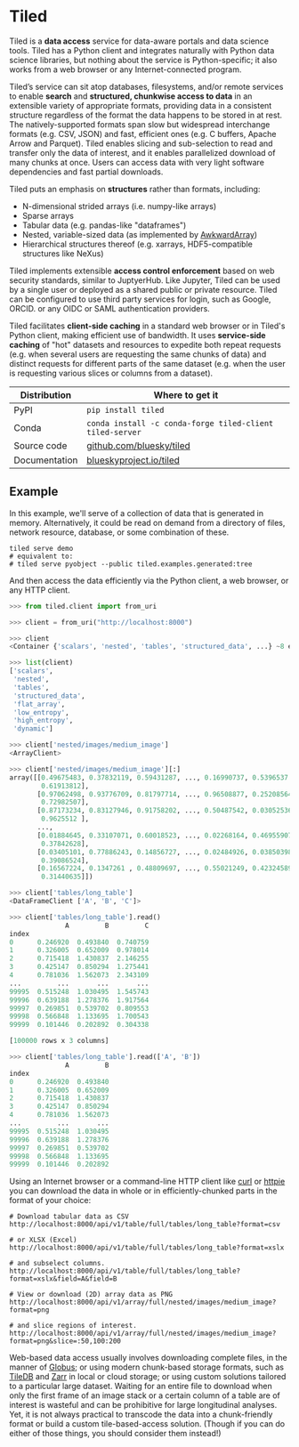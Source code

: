 # Tiled

Tiled is a **data access** service for data-aware portals and data science tools.
Tiled has a Python client and integrates naturally with Python data science
libraries, but nothing about the service is Python-specific; it also works from
a web browser or any Internet-connected program.

Tiled’s service can sit atop databases, filesystems, and/or remote
services to enable **search** and **structured, chunkwise access to data** in an
extensible variety of appropriate formats, providing data in a consistent
structure regardless of the format the data happens to be stored in at rest. The
natively-supported formats span slow but widespread interchange formats (e.g.
CSV, JSON) and fast, efficient ones (e.g. C buffers, Apache Arrow and Parquet).
Tiled enables slicing and sub-selection to read and transfer only the data of
interest, and it enables parallelized download of many chunks at once. Users can
access data with very light software dependencies and fast partial downloads.

Tiled puts an emphasis on **structures** rather than formats, including:

* N-dimensional strided arrays (i.e. numpy-like arrays)
* Sparse arrays
* Tabular data (e.g. pandas-like "dataframes")
* Nested, variable-sized data (as implemented by [AwkwardArray](https://awkward-array.org/))
* Hierarchical structures thereof (e.g. xarrays, HDF5-compatible structures like NeXus)

Tiled implements extensible **access control enforcement** based on web security
standards, similar to JuptyerHub. Like Jupyter, Tiled can be used by a single
user or deployed as a shared public or private resource. Tiled can be configured
to use third party services for login, such as Google, ORCID. or any OIDC
or SAML authentication providers.

Tiled facilitates **client-side caching** in a standard web browser or in
Tiled's Python client, making efficient use of bandwidth. It uses
**service-side caching** of "hot" datasets and resources to expedite both
repeat requests (e.g. when several users are requesting the same chunks of
data) and distinct requests for different parts of the same dataset (e.g. when
the user is requesting various slices or columns from a dataset).

| Distribution   | Where to get it                                              |
| -------------- | ------------------------------------------------------------ |
| PyPI           | `pip install tiled`                                          |
| Conda          | `conda install -c conda-forge tiled-client tiled-server`     |
| Source code    | [github.com/bluesky/tiled](https://github.com/bluesky/tiled) |
| Documentation  | [blueskyproject.io/tiled](https://blueskyproject.io/tiled)   |

## Example

In this example, we'll serve of a collection of data that is generated in
memory.  Alternatively, it could be read on demand from a directory of files,
network resource, database, or some combination of these.

```
tiled serve demo
# equivalent to:
# tiled serve pyobject --public tiled.examples.generated:tree
```

And then access the data efficiently via the Python client, a web browser, or
any HTTP client.

```python
>>> from tiled.client import from_uri

>>> client = from_uri("http://localhost:8000")

>>> client
<Container {'scalars', 'nested', 'tables', 'structured_data', ...} ~8 entries>

>>> list(client)
['scalars',
 'nested',
 'tables',
 'structured_data',
 'flat_array',
 'low_entropy',
 'high_entropy',
 'dynamic']

>>> client['nested/images/medium_image']
<ArrayClient>

>>> client['nested/images/medium_image'][:]
array([[0.49675483, 0.37832119, 0.59431287, ..., 0.16990737, 0.5396537 ,
        0.61913812],
       [0.97062498, 0.93776709, 0.81797714, ..., 0.96508877, 0.25208564,
        0.72982507],
       [0.87173234, 0.83127946, 0.91758202, ..., 0.50487542, 0.03052536,
        0.9625512 ],
       ...,
       [0.01884645, 0.33107071, 0.60018523, ..., 0.02268164, 0.46955907,
        0.37842628],
       [0.03405101, 0.77886243, 0.14856727, ..., 0.02484926, 0.03850398,
        0.39086524],
       [0.16567224, 0.1347261 , 0.48809697, ..., 0.55021249, 0.42324589,
        0.31440635]])

>>> client['tables/long_table']
<DataFrameClient ['A', 'B', 'C']>

>>> client['tables/long_table'].read()
              A         B         C
index
0      0.246920  0.493840  0.740759
1      0.326005  0.652009  0.978014
2      0.715418  1.430837  2.146255
3      0.425147  0.850294  1.275441
4      0.781036  1.562073  2.343109
...         ...       ...       ...
99995  0.515248  1.030495  1.545743
99996  0.639188  1.278376  1.917564
99997  0.269851  0.539702  0.809553
99998  0.566848  1.133695  1.700543
99999  0.101446  0.202892  0.304338

[100000 rows x 3 columns]

>>> client['tables/long_table'].read(['A', 'B'])
              A         B
index
0      0.246920  0.493840
1      0.326005  0.652009
2      0.715418  1.430837
3      0.425147  0.850294
4      0.781036  1.562073
...         ...       ...
99995  0.515248  1.030495
99996  0.639188  1.278376
99997  0.269851  0.539702
99998  0.566848  1.133695
99999  0.101446  0.202892
```

Using an Internet browser or a command-line HTTP client like
[curl](https://curl.se/) or [httpie](https://httpie.io/) you can download the
data in whole or in efficiently-chunked parts in the format of your choice:

```
# Download tabular data as CSV
http://localhost:8000/api/v1/table/full/tables/long_table?format=csv

# or XLSX (Excel)
http://localhost:8000/api/v1/table/full/tables/long_table?format=xslx

# and subselect columns.
http://localhost:8000/api/v1/table/full/tables/long_table?format=xslx&field=A&field=B

# View or download (2D) array data as PNG
http://localhost:8000/api/v1/array/full/nested/images/medium_image?format=png

# and slice regions of interest.
http://localhost:8000/api/v1/array/full/nested/images/medium_image?format=png&slice=:50,100:200
```

Web-based data access usually involves downloading complete files, in the
manner of [Globus](https://www.globus.org/); or using modern chunk-based
storage formats, such as [TileDB](https://tiledb.com/) and
[Zarr](https://zarr.readthedocs.io/en/stable/) in local or cloud storage; or
using custom solutions tailored to a particular large dataset. Waiting for an
entire file to download when only the first frame of an image stack or a
certain column of a table are of interest is wasteful and can be prohibitive
for large longitudinal analyses. Yet, it is not always practical to transcode
the data into a chunk-friendly format or build a custom tile-based-access
solution. (Though if you can do either of those things, you should consider
them instead!)
